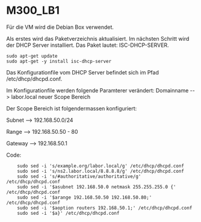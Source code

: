 # M300_LB1

Für die VM wird die Debian Box verwendet. 

Als erstes wird das Paketverzeichnis aktualisiert. Im nächsten Schritt wird der DHCP Server installiert. Das Paket lautet: ISC-DHCP-SERVER.
```
sudo apt-get update
sudo apt-get -y install isc-dhcp-server
```


Das Konfigurationfile vom DHCP Server befindet sich im Pfad /etc/dhcp/dhcpd.conf.

Im Konfigurationfile werden folgende Paramterer verändert:
Domainname --> labor.local
neuer Scope Bereich

Der Scope Bereich ist folgendermassen konfiguriert:

Subnet --> 192.168.50.0/24

Range --> 192.168.50.50 - 80

Gateway --> 192.168.50.1

Code:
```
    sudo sed -i 's/example.org/labor.local/g' /etc/dhcp/dhcpd.conf
    sudo sed -i 's/ns2.labor.local/8.8.8.8/g' /etc/dhcp/dhcpd.conf
    sudo sed -i 's/#authoritative/authoritative/g' /etc/dhcp/dhcpd.conf
    sudo sed -i '$asubnet 192.168.50.0 netmask 255.255.255.0 {' /etc/dhcp/dhcpd.conf
    sudo sed -i '$arange 192.168.50.50 192.168.50.80;' /etc/dhcp/dhcpd.conf
    sudo sed -i '$aoption routers 192.168.50.1;' /etc/dhcp/dhcpd.conf
    sudo sed -i '$a}' /etc/dhcp/dhcpd.conf
```
